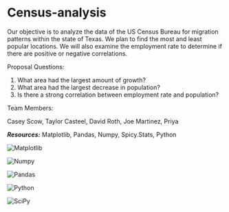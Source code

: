 # Census-analysis
Our objective is to analyze the data of the US Census Bureau for migration patterns within the state of Texas. 
We plan to find the most and least popular locations. We will also examine the employment rate to determine if there are positive or negative correlations.

Proposal Questions: 
1) What area had the largest amount of growth?
2) What area had the largest decrease in population?
3) Is there a strong correlation between employment rate and population?

Team Members:

Casey Scow, 
Taylor Casteel,
David Roth,
Joe Martinez,
Priya

***Resources:***
Matplotlib,
Pandas,
Numpy,
Spicy.Stats,
Python

![Matplotlib](https://github.com/CaseyScow/Census-analysis/assets/146591613/496e085a-7a92-44dc-ba58-b732cf43d103)

![Numpy](https://github.com/CaseyScow/Census-analysis/assets/146591613/de410f99-805c-4b9d-b681-eb87b0292e7e)

![Pandas](https://github.com/CaseyScow/Census-analysis/assets/146591613/09c2f553-594e-4621-bc09-8cc577322a31)

![Python](https://github.com/CaseyScow/Census-analysis/assets/146591613/4e1bffb2-b719-4cb1-88ba-e524092105bd)

![SciPy](https://github.com/CaseyScow/Census-analysis/assets/146591613/e8855068-4509-400a-9f72-f4b95d574a87)



	
